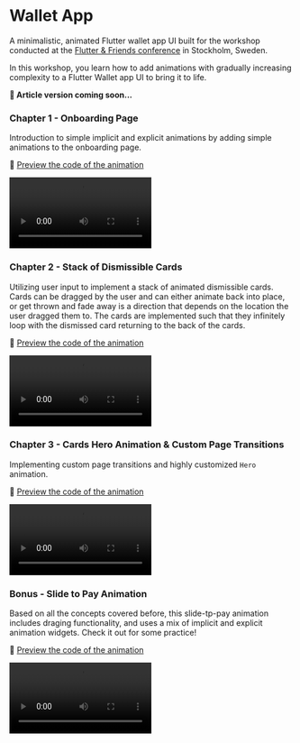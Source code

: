 # Wallet App

A minimalistic, animated Flutter wallet app UI built for the workshop conducted at the [Flutter & Friends conference](https://www.flutterfriends.dev/) in Stockholm, Sweden.

In this workshop, you learn how to add animations with gradually increasing complexity to a Flutter Wallet app UI to bring it to life.

**📃 Article version coming soon...**

### Chapter 1 - Onboarding Page
Introduction to simple implicit and explicit animations by adding simple animations to the onboarding page.

🔗 [Preview the code of the animation](https://github.com/Roaa94/wallet_app_workshop/blob/main/lib/on-boarding/on_boarding_page.dart)

<video width="50%" src="https://github.com/Roaa94/wallet_app_workshop/assets/50345358/67ddf8b7-2518-4533-a44a-4d3ac37cb7bd"></video>

### Chapter 2 - Stack of Dismissible Cards
Utilizing user input to implement a stack of animated dismissible cards. Cards can be dragged by the user and can either animate back into place, or get thrown and fade away is a direction that depends on the location the user dragged them to. The cards are implemented such that they infinitely loop with the dismissed card returning to the back of the cards.

🔗 [Preview the code of the animation](https://github.com/Roaa94/wallet_app_workshop/blob/main/lib/credit-cards/credit_cards_page.dart)

<video width="50%" src="https://github.com/Roaa94/wallet_app_workshop/assets/50345358/3efad15e-5297-4ffe-90b3-6e3a7f7f9c06"></video>

### Chapter 3 - Cards Hero Animation & Custom Page Transitions
Implementing custom page transitions and highly customized `Hero` animation.

🔗 [Preview the code of the animation](https://github.com/Roaa94/wallet_app_workshop/blob/main/lib/credit-cards/credit_cards_page.dart)

<video width="50%" src="https://github.com/Roaa94/wallet_app_workshop/assets/50345358/0d868308-8fd7-4adb-8cfe-dfc2c3bc4693"></video>


### Bonus - Slide to Pay Animation
Based on all the concepts covered before, this slide-tp-pay animation includes draging functionality, and uses a mix of implicit and explicit animation widgets. Check it out for some practice!

🔗 [Preview the code of the animation](https://github.com/Roaa94/wallet_app_workshop/blob/main/lib/payment/payment_button.dart)

<video width="50%" src="https://github.com/Roaa94/wallet_app_workshop/assets/50345358/376eddd2-9c25-407c-8ef7-348f3be38be8"></video>

